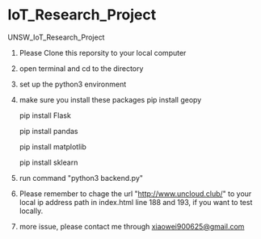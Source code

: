 # IoT_Research_Project

UNSW_IoT_Research_Project

1. Please Clone this reporsity to your local computer

2. open terminal and cd to the directory

3. set up the python3 environment

4. make sure you install these packages
    pip install geopy

    pip install Flask

    pip install pandas

    pip install matplotlib

    pip install sklearn

5. run command "python3 backend.py"

6. Please remember to chage the url "http://www.uncloud.club/" to your local ip address path in index.html line 188 and 193, if you want to test locally.

7. more issue, please contact me through xiaowei900625@gmail.com
